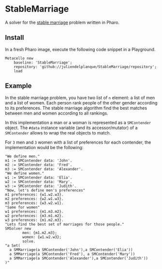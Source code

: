 # StableMarriage
A solver for the [stable marriage](https://en.wikipedia.org/wiki/Stable_marriage_problem#Algorithm) problem written in Pharo.

## Install
In a fresh Pharo image, execute the following code snippet in a Playground.
```
Metacello new
    baseline: 'StableMarriage';
    repository: 'github://juliendelplanque/StableMarriage/repository';
    load
```

## Example
In the stable marriage problem, you have two list of `n` element: a list of men and a list of women. Each person rank people of the other gender according to its preferences. The stable marriage algorithm find the best matches between men and women according to all rankings.

In this implementation a man or a woman is represented as a `SMContender` object. The `#data` instance variable (and its accessor/mutator) of a `SMContender` allows to wrap the real objects to match.

For `3` men and `3` women with a list of preferences for each contender, the implementation would be the following:

```
"We define men."
m1 := SMContender data: 'John'.
m2 := SMContender data: 'Fred'.
m3 := SMContender data: 'Alexander'.
"We define women."
w1 := SMContender data: 'Elia'.
w2 := SMContender data: 'Mary'.
w3 := SMContender data: 'Judith'.
"Now, let's define men's preferences"
m1 preferences: {w1.w2.w3}.
m2 preferences: {w2.w1.w3}.
m3 preferences: {w3.w2.w1}.
"Same for women"
w1 preferences: {m1.m3.m2}.
w2 preferences: {m3.m1.m2}.
w3 preferences: {m1.m2.m3}.
"Lets find the best set of marriages for those people."
SMSolver new
		men: {m1.m2.m3};
		women: {w1.w2.w3};
		solve.
"a Set(
  a SMMarriage(a SMContender('John'),a SMContender('Elia'))
  a SMMarriage(a SMContender('Fred'), a SMContender('Mary'))
  a SMMarriage(a SMContender('Alexander'),a SMContender('Judith'))
)"
```
